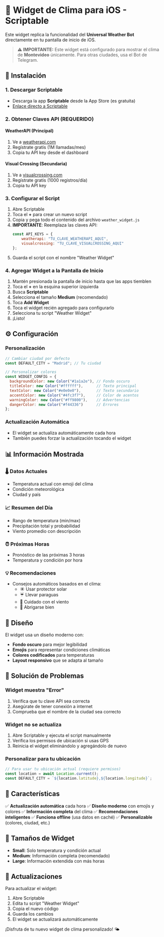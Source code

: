 # 📱 Widget de Clima para iOS - Scriptable

Este widget replica la funcionalidad del **Universal Weather Bot** directamente en tu pantalla de inicio de iOS.

> **⚠️ IMPORTANTE:** Este widget está configurado para mostrar el clima de **Montevideo** únicamente. Para otras ciudades, usa el Bot de Telegram.

## 🚀 Instalación

### 1. Descargar Scriptable
- Descarga la app **Scriptable** desde la App Store (es gratuita)
- [Enlace directo a Scriptable](https://apps.apple.com/app/scriptable/id1405459188)

### 2. Obtener Claves API (REQUERIDO)

#### WeatherAPI (Principal)
1. Ve a [weatherapi.com](https://www.weatherapi.com/)
2. Regístrate gratis (1M llamadas/mes)
3. Copia tu API key desde el dashboard

#### Visual Crossing (Secundaria)
1. Ve a [visualcrossing.com](https://www.visualcrossing.com/)
2. Regístrate gratis (1000 registros/día)
3. Copia tu API key

### 3. Configurar el Script
1. Abre Scriptable
2. Toca el **+** para crear un nuevo script
3. Copia y pega todo el contenido del archivo `weather_widget.js`
4. **IMPORTANTE**: Reemplaza las claves API:
   ```javascript
   const API_KEYS = {
       weatherapi: "TU_CLAVE_WEATHERAPI_AQUI",
       visualcrossing: "TU_CLAVE_VISUALCROSSING_AQUI"
   };
   ```
5. Guarda el script con el nombre "Weather Widget"

### 4. Agregar Widget a la Pantalla de Inicio
1. Mantén presionada la pantalla de inicio hasta que las apps tiemblen
2. Toca el **+** en la esquina superior izquierda
3. Busca **Scriptable**
4. Selecciona el tamaño **Medium** (recomendado)
5. Toca **Add Widget**
6. Toca el widget recién agregado para configurarlo
7. Selecciona tu script "Weather Widget"
8. ¡Listo!

## ⚙️ Configuración

### Personalización
```javascript
// Cambiar ciudad por defecto
const DEFAULT_CITY = "Madrid"; // Tu ciudad

// Personalizar colores
const WIDGET_CONFIG = {
  backgroundColor: new Color("#1a1a2e"), // Fondo oscuro
  titleColor: new Color("#ffffff"),      // Texto principal
  textColor: new Color("#e0e0e0"),       // Texto secundario
  accentColor: new Color("#4fc3f7"),     // Color de acentos
  warningColor: new Color("#ff9800"),    // Advertencias
  dangerColor: new Color("#f44336")      // Errores
};
```

### Actualización Automática
- El widget se actualiza automáticamente cada hora
- También puedes forzar la actualización tocando el widget

## 📊 Información Mostrada

### 🌡️ Datos Actuales
- Temperatura actual con emoji del clima
- Condición meteorológica
- Ciudad y país

### 📈 Resumen del Día
- Rango de temperatura (min/max)
- Precipitación total y probabilidad
- Viento promedio con descripción

### ⏰ Próximas Horas
- Pronóstico de las próximas 3 horas
- Temperatura y condición por hora

### 💡 Recomendaciones
- Consejos automáticos basados en el clima:
  - ☀️ Usar protector solar
  - ☔ Llevar paraguas
  - 💨 Cuidado con el viento
  - 🧥 Abrigarse bien

## 🎨 Diseño

El widget usa un diseño moderno con:
- **Fondo oscuro** para mejor legibilidad
- **Emojis** para representar condiciones climáticas
- **Colores codificados** para temperaturas
- **Layout responsivo** que se adapta al tamaño

## 🔧 Solución de Problemas

### Widget muestra "Error"
1. Verifica que tu clave API sea correcta
2. Asegúrate de tener conexión a internet
3. Comprueba que el nombre de la ciudad sea correcto

### Widget no se actualiza
1. Abre Scriptable y ejecuta el script manualmente
2. Verifica los permisos de ubicación si usas GPS
3. Reinicia el widget eliminándolo y agregándolo de nuevo

### Personalizar para tu ubicación
```javascript
// Para usar tu ubicación actual (requiere permisos)
const location = await Location.current();
const DEFAULT_CITY = `${location.latitude},${location.longitude}`;
```

## 🌟 Características

✅ **Actualización automática** cada hora
✅ **Diseño moderno** con emojis y colores
✅ **Información completa** del clima
✅ **Recomendaciones inteligentes**
✅ **Funciona offline** (usa datos en caché)
✅ **Personalizable** (colores, ciudad, etc.)

## 📱 Tamaños de Widget

- **Small**: Solo temperatura y condición actual
- **Medium**: Información completa (recomendado)
- **Large**: Información extendida con más horas

## 🔄 Actualizaciones

Para actualizar el widget:
1. Abre Scriptable
2. Edita tu script "Weather Widget"
3. Copia el nuevo código
4. Guarda los cambios
5. El widget se actualizará automáticamente

¡Disfruta de tu nuevo widget de clima personalizado! 🌤️